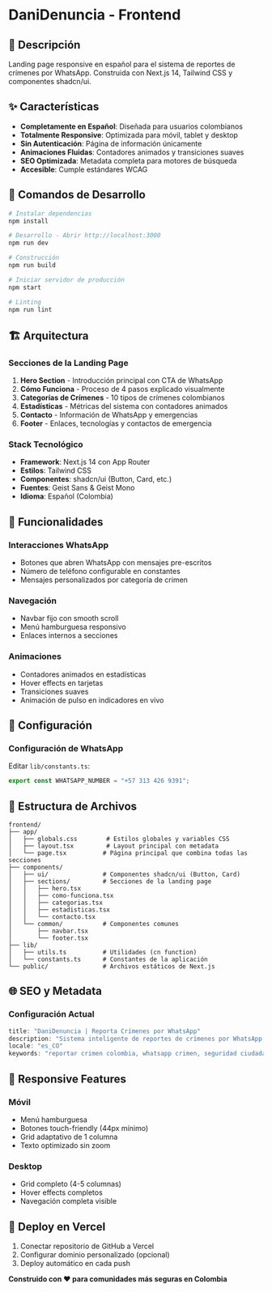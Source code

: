 # DaniDenuncia - Frontend

## 🎯 Descripción
Landing page responsive en español para el sistema de reportes de crímenes por WhatsApp. Construida con Next.js 14, Tailwind CSS y componentes shadcn/ui.

## ✨ Características
- **Completamente en Español**: Diseñada para usuarios colombianos
- **Totalmente Responsive**: Optimizada para móvil, tablet y desktop
- **Sin Autenticación**: Página de información únicamente
- **Animaciones Fluidas**: Contadores animados y transiciones suaves
- **SEO Optimizada**: Metadata completa para motores de búsqueda
- **Accesible**: Cumple estándares WCAG

## 🚀 Comandos de Desarrollo

```bash
# Instalar dependencias
npm install

# Desarrollo - Abrir http://localhost:3000
npm run dev

# Construcción
npm run build

# Iniciar servidor de producción
npm start

# Linting
npm run lint
```

## 🏗️ Arquitectura

### Secciones de la Landing Page
1. **Hero Section** - Introducción principal con CTA de WhatsApp
2. **Cómo Funciona** - Proceso de 4 pasos explicado visualmente
3. **Categorías de Crímenes** - 10 tipos de crímenes colombianos
4. **Estadísticas** - Métricas del sistema con contadores animados
5. **Contacto** - Información de WhatsApp y emergencias
6. **Footer** - Enlaces, tecnologías y contactos de emergencia

### Stack Tecnológico
- **Framework**: Next.js 14 con App Router
- **Estilos**: Tailwind CSS
- **Componentes**: shadcn/ui (Button, Card, etc.)
- **Fuentes**: Geist Sans & Geist Mono
- **Idioma**: Español (Colombia)

## 📱 Funcionalidades

### Interacciones WhatsApp
- Botones que abren WhatsApp con mensajes pre-escritos
- Número de teléfono configurable en constantes
- Mensajes personalizados por categoría de crimen

### Navegación
- Navbar fijo con smooth scroll
- Menú hamburguesa responsivo
- Enlaces internos a secciones

### Animaciones
- Contadores animados en estadísticas
- Hover effects en tarjetas
- Transiciones suaves
- Animación de pulso en indicadores en vivo

## 🔧 Configuración

### Configuración de WhatsApp
Editar `lib/constants.ts`:
```typescript
export const WHATSAPP_NUMBER = "+57 313 426 9391";
```

## 📁 Estructura de Archivos

```
frontend/
├── app/
│   ├── globals.css        # Estilos globales y variables CSS
│   ├── layout.tsx         # Layout principal con metadata
│   └── page.tsx          # Página principal que combina todas las secciones
├── components/
│   ├── ui/               # Componentes shadcn/ui (Button, Card)
│   ├── sections/         # Secciones de la landing page
│   │   ├── hero.tsx
│   │   ├── como-funciona.tsx
│   │   ├── categorias.tsx
│   │   ├── estadisticas.tsx
│   │   └── contacto.tsx
│   └── common/           # Componentes comunes
│       ├── navbar.tsx
│       └── footer.tsx
├── lib/
│   ├── utils.ts          # Utilidades (cn function)
│   └── constants.ts      # Constantes de la aplicación
└── public/               # Archivos estáticos de Next.js
```

## 🌐 SEO y Metadata

### Configuración Actual
```typescript
title: "DaniDenuncia | Reporta Crímenes por WhatsApp"
description: "Sistema inteligente de reportes de crímenes por WhatsApp para Colombia..."
locale: "es_CO"
keywords: "reportar crimen colombia, whatsapp crimen, seguridad ciudadana..."
```

## 📱 Responsive Features

### Móvil
- Menú hamburguesa
- Botones touch-friendly (44px mínimo)
- Grid adaptativo de 1 columna
- Texto optimizado sin zoom

### Desktop
- Grid completo (4-5 columnas)
- Hover effects completos
- Navegación completa visible

## 🚀 Deploy en Vercel

1. Conectar repositorio de GitHub a Vercel
2. Configurar dominio personalizado (opcional)
3. Deploy automático en cada push

**Construido con ❤️ para comunidades más seguras en Colombia**
